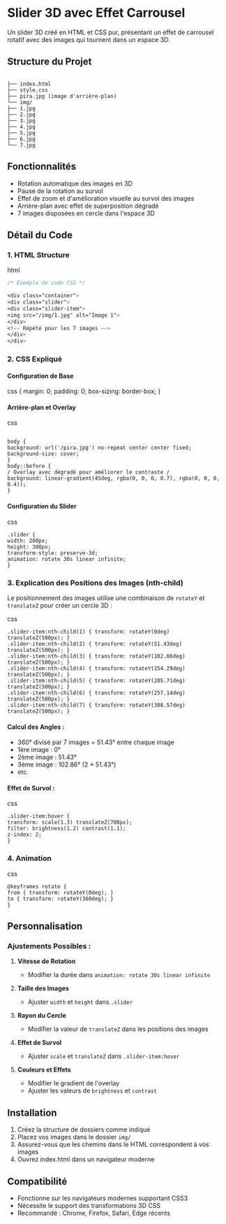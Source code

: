 # Slider 3D avec Effet Carrousel

Un slider 3D créé en HTML et CSS pur, présentant un effet de carrousel rotatif avec des images qui tournent dans un espace 3D.

## Structure du Projet

```

├── index.html
├── style.css
├── pira.jpg (image d'arrière-plan)
└── img/
├── 1.jpg
├── 2.jpg
├── 3.jpg
├── 4.jpg
├── 5.jpg
├── 6.jpg
└── 7.jpg

```

## Fonctionnalités

- Rotation automatique des images en 3D
- Pause de la rotation au survol
- Effet de zoom et d'amélioration visuelle au survol des images
- Arrière-plan avec effet de superposition dégradé
- 7 images disposées en cercle dans l'espace 3D

## Détail du Code

### 1. HTML Structure

html


```css
/* Exemple de code CSS */

<div class="container">
<div class="slider">
<div class="slider-item">
<img src="/img/1.jpg" alt="Image 1">
</div>
<!-- Répété pour les 7 images -->
</div>
</div>

```


### 2. CSS Expliqué

#### Configuration de Base

css
{
margin: 0;
padding: 0;
box-sizing: border-box;
}



#### Arrière-plan et Overlay

css

```

body {
background: url('/pira.jpg') no-repeat center center fixed;
background-size: cover;
}
body::before {
/ Overlay avec dégradé pour améliorer le contraste /
background: linear-gradient(45deg, rgba(0, 0, 0, 0.7), rgba(0, 0, 0, 0.4));
}

```

#### Configuration du Slider


css

```
.slider {
width: 200px;
height: 300px;
transform-style: preserve-3d;
animation: rotate 30s linear infinite;
}

```

### 3. Explication des Positions des Images (nth-child)

Le positionnement des images utilise une combinaison de `rotateY` et `translateZ` pour créer un cercle 3D :


css

```
.slider-item:nth-child(1) { transform: rotateY(0deg) translateZ(500px); }
.slider-item:nth-child(2) { transform: rotateY(51.43deg) translateZ(500px); }
.slider-item:nth-child(3) { transform: rotateY(102.86deg) translateZ(500px); }
.slider-item:nth-child(4) { transform: rotateY(154.29deg) translateZ(500px); }
.slider-item:nth-child(5) { transform: rotateY(205.71deg) translateZ(500px); }
.slider-item:nth-child(6) { transform: rotateY(257.14deg) translateZ(500px); }
.slider-item:nth-child(7) { transform: rotateY(308.57deg) translateZ(500px); }

```

#### Calcul des Angles :
- 360° divisé par 7 images = 51.43° entre chaque image
- 1ère image : 0°
- 2ème image : 51.43°
- 3ème image : 102.86° (2 × 51.43°)
- etc.

#### Effet de Survol :

css

```
.slider-item:hover {
transform: scale(1.3) translateZ(700px);
filter: brightness(1.2) contrast(1.1);
z-index: 2;
}

```

### 4. Animation


css

```
@keyframes rotate {
from { transform: rotateY(0deg); }
to { transform: rotateY(360deg); }
}

```


## Personnalisation

### Ajustements Possibles :
1. **Vitesse de Rotation**
   - Modifier la durée dans `animation: rotate 30s linear infinite`

2. **Taille des Images**
   - Ajuster `width` et `height` dans `.slider`

3. **Rayon du Cercle**
   - Modifier la valeur de `translateZ` dans les positions des images

4. **Effet de Survol**
   - Ajuster `scale` et `translateZ` dans `.slider-item:hover`

5. **Couleurs et Effets**
   - Modifier le gradient de l'overlay
   - Ajuster les valeurs de `brightness` et `contrast`

## Installation

1. Créez la structure de dossiers comme indiqué
2. Placez vos images dans le dossier `img/`
3. Assurez-vous que les chemins dans le HTML correspondent à vos images
4. Ouvrez index.html dans un navigateur moderne

## Compatibilité

- Fonctionne sur les navigateurs modernes supportant CSS3
- Nécessite le support des transformations 3D CSS
- Recommandé : Chrome, Firefox, Safari, Edge récents

